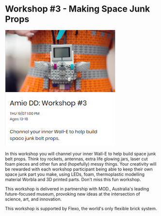 # Workshop #3 - Making Space Junk Props
![AmieDD Workshop 3 Space Junk Props](https://github.com/AmieDD/MOD-Museum-Workshops/blob/master/Images/Workshop3.png)

In this workshop you will channel your inner Wall-E to help build space junk belt props. Think toy rockets, antennas, extra life glowing jars, laser cut foam pieces and other fun and (hopefully) messy things. Your creativity will be rewarded with each workshop participant being able to keep their own space junk part you make, using LEDs, foam, thermoplastic modelling material Worbla and 3D printed parts. Don't miss this fun workshop.

This workshop is delivered in partnership with MOD., Australia's leading future-focused museum, provoking new ideas at the intersection of science, art, and innovation.

This workshop is supported by Flexo, the world's only flexible brick system.
